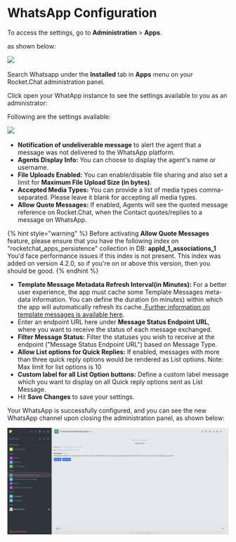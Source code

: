 # WhatsApp Configuration

To access the settings, go to **Administration** > **Apps**.

as shown below:

![](<../../../../../.gitbook/assets/2021-11-20\_23-29-48 (1) (1) (1) (1) (26).png>)

Search Whatsapp under the **Installed** tab in **Apps** menu on your Rocket.Chat administration panel.

Click open your WhatApp instance to see the settings available to you as an administrator:‌

Following are the settings available:‌

![](<../../../../../.gitbook/assets/2022-01-15\_19-53-39 (1) (1) (1).png>)

* **Notification of undeliverable message** to alert the agent that a message was not delivered to the WhatsApp platform.
* **Agents Display Info:** You can choose to display the agent's name or username.
* **File Uploads Enabled:** You can enable/disable file sharing and also set a limit for **Maximum File Upload Size (in bytes)**.
* **Accepted Media Types:** You can provide a list of media types comma-separated. Please leave it blank for accepting all media types.
* **Allow Quote Messages:** If enabled, Agents will see the quoted message reference on Rocket.Chat, when the Contact quotes/replies to a message on WhatsApp.

{% hint style="warning" %}
Before activating **Allow Quote Messages** feature, please ensure that you have the following index on "rocketchat\_apps\_persistence" collection in DB: **appId\_1\_associations\_1** You'd face performance issues if this index is not present. This index was added on version 4.2.0, so if you're on or above this version, then you should be good.
{% endhint %}

* **Template Message Metadata Refresh Interval(in Minutes):** For a better user experience, the app must cache some Template Messages meta-data information. You can define the duration (in minutes) within which the app will automatically refresh its cache.[ Further information on template messages is available here](https://developer.rocket.chat/guides/developer/apps-dev-guides/whatsapp-integration).
* Enter an endpoint URL here under **Message Status Endpoint URL**, where you want to receive the status of each message exchanged.
* **Filter Message Status:** Filter the statuses you wish to receive at the endpoint ("Message Status Endpoint URL") based on Message Type.
* **Allow List options for Quick Replies:** If enabled, messages with more than three quick reply options would be rendered as List options. Note: Max limit for list options is 10
* **Custom label for all List Option buttons:** Define a custom label message which you want to display on all Quick reply options sent as List Message.
* Hit **Save Changes** to save your settings.

‌Your WhatsApp is successfully configured, and you can see the new WhatsApp channel upon closing the administration panel, as shown below:

![](<../../../../../.gitbook/assets/image (442).png>)
